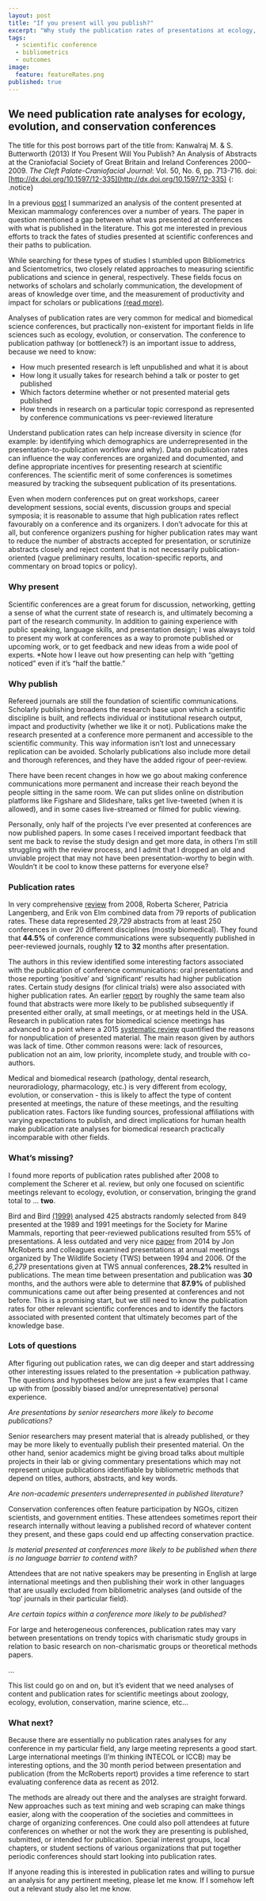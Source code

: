 ```yaml
---
layout: post
title: "If you present will you publish?"
excerpt: "Why study the publication rates of presentations at ecology, evolution, and conservation conferences."
tags: 
  - scientific conference
  - bibliometrics 
  - outcomes
image: 
  feature: featureRates.png
published: true
---
```


## We need publication rate analyses for ecology, evolution, and conservation conferences

The title for this post borrows part of the title from: Kanwalraj M. & S. Butterworth (2013) If You Present Will You Publish? An Analysis of Abstracts at the Craniofacial Society of Great Britain and Ireland Conferences 2000–2009. _The Cleft Palate-Craniofacial Journal_: Vol. 50, No. 6, pp. 713-716.
doi: [http://dx.doi.org/10.1597/12-335](http://dx.doi.org/10.1597/12-335)
{: .notice}

In a previous [post](http://luisdva.github.io/rstats/Mammalogy-Reviewed/) I summarized an analysis of the content presented at Mexican mammalogy conferences over a number of years. The paper in question mentioned a gap between what was presented at conferences with what is published in the literature. This got me interested in previous efforts to track the fates of studies presented at scientific conferences and their paths to publication.

While searching for these types of studies I stumbled upon Bibliometrics and Scientometrics, two closely related approaches to measuring scientific publications and science in general, respectively.  These fields focus on networks of scholars and scholarly communication, the development of areas of knowledge over time, and the measurement of productivity and impact for scholars or publications [(read more)](http://microsites.oii.ox.ac.uk/tidsr/kb/48/what-bibliometrics-and-scientometrics).

Analyses of publication rates are very common for medical and biomedical science conferences, but practically non-existent for important fields in life sciences such as ecology, evolution, or conservation. The conference to publication pathway (or bottleneck?) is an important issue to address, because we need to know:

* How much presented research is left unpublished and what it is about
* How long it usually takes for research behind a talk or poster to get published
* Which factors determine whether or not presented material gets published 
* How trends in research on a particular topic correspond as represented by conference communications vs peer-reviewed literature

Understand publication rates can help increase diversity in science (for example: by identifying which demographics are underrepresented in the presentation-to-publication workflow and why). Data on publication rates can influence the way conferences are organized and documented, and define appropriate incentives for presenting research at scientific conferences. The scientific merit of some conferences is sometimes measured by tracking the subsequent publication of its presentations. 

Even when modern conferences put on great workshops, career development sessions, social events, discussion groups and special symposia; it is reasonable to assume that high publication rates reflect favourably on a conference and its organizers. I don’t advocate for this at all, but conference organizers pushing for higher publication rates may want to reduce the number of abstracts accepted for presentation, or scrutinize abstracts closely and reject content that is not necessarily publication-oriented (vague preliminary results, location-specific reports, and commentary on broad topics or policy). 

### Why present

Scientific conferences are a great forum for discussion, networking, getting a sense of what the current state of research is, and ultimately becoming a part of the research community. In addition to gaining experience with public speaking, language skills, and presentation design; I was always told to present my work at conferences as a way to promote published or upcoming work, or to get feedback and new ideas from a wide pool of experts. *Note how I leave out how presenting can help with “getting noticed” even if it’s “half the battle.”

### Why publish

Refereed journals are still the foundation of scientific communications. Scholarly publishing broadens the research base upon which a scientific discipline is built, and reflects individual or institutional research output, impact and productivity (whether we like it or not). Publications make the research presented at a conference more permanent and accessible to the scientific community. This way information isn’t lost and unnecessary replication can be avoided. Scholarly publications also include more detail and thorough references, and they have the added rigour of peer-review.  

There have been recent changes in how we go about making conference communications more permanent and increase their reach beyond the people sitting in the same room. We can put slides online on distribution platforms like Figshare and Slideshare, talks get live-tweeted (when it is allowed), and in some cases live-streamed or filmed for public viewing. 

Personally, only half of the projects I’ve ever presented at conferences are now published papers. In some cases I received important feedback that sent me back to revise the study design and get more data, in others I’m still struggling with the review process, and I admit that I dropped an old and unviable project that may not have been presentation-worthy to begin with. Wouldn’t it be cool to know these patterns for everyone else? 

### Publication rates

In very comprehensive [review](http://onlinelibrary.wiley.com/doi/10.1002/14651858.MR000005.pub3/abstract) from 2008, Roberta Scherer, Patricia Langenberg, and Erik von Elm combined data from 79 reports of publication rates. These data represented _29,729_ abstracts from at least 250 conferences in over 20 different disciplines (mostly biomedical). They found that **44.5%** of conference communications were subsequently published in peer-reviewed journals, roughly **12** to **32** months after presentation.

The authors in this review identified some interesting factors associated with the publication of conference communications: oral presentations and those reporting ‘positive’ and ‘significant’ results had higher publication rates. Certain study designs (for clinical trials) were also associated with higher publication rates. An earlier [report](http://www.biomedcentral.com/1471-2288/3/12) by roughly the same team also found that abstracts were more likely to be published subsequently if presented either orally, at small meetings, or at meetings held in the USA. Research in publication rates for biomedical science meetings has advanced to a point where a 2015 [systematic review](http://dx.doi.org/10.1016/j.jclinepi.2015.01.027) quantified the reasons for nonpublication of presented material. The main reason given by authors was lack of time. Other common reasons were: lack of resources, publication not an aim, low priority, incomplete study, and trouble with co-authors.

Medical and biomedical research (pathology, dental research, neuroradiology, pharmacology, etc.) is very different from ecology, evolution, or conservation - this is likely to affect the type of content presented at meetings, the nature of these meetings, and the resulting publication rates. Factors like funding sources, professional affiliations with varying expectations to publish, and direct implications for human health make publication rate analyses for biomedical research practically incomparable with other fields. 

### What’s missing?

I found more reports of publication rates published after 2008 to complement the Scherer et al. review, but only one focused on scientific meetings relevant to ecology, evolution, or conservation, bringing the grand total to ... **two**. 

Bird and Bird [(1999)](http://link.springer.com/article/10.1007/BF02464779) analysed 425 abstracts randomly selected from 849 presented at the 1989 and 1991 meetings for the Society for Marine Mammals, reporting that peer-reviewed publications resulted from 55% of presentations. A less outdated and very nice [paper](http://onlinelibrary.wiley.com/doi/10.1002/wsb.378/abstract) from 2014 by Jon McRoberts and colleagues examined presentations at annual meetings organized by The Wildlife Society (TWS) between 1994 and 2006. Of the _6,279_ presentations given at TWS annual conferences, **28.2%** resulted in publications. The mean time between presentation and publication was **30** months, and the authors were able to determine that **87.9%** of published communications came out after being presented at conferences and not before. This is a promising start, but we still need to know the publication rates for other relevant scientific conferences and to identify the factors associated with presented content that ultimately becomes part of the knowledge base. 

### Lots of questions 

After figuring out publication rates, we can dig deeper and start addressing other interesting issues related to the presentation -> publication pathway. The questions and hypotheses below are just a few examples that I came up with from (possibly biased and/or unrepresentative) personal experience. 

_Are presentations by senior researchers more likely to become publications?_

Senior researchers may present material that is already published, or they may be more likely to eventually publish their presented material. On the other hand, senior academics might be giving broad talks about multiple projects in their lab or giving commentary presentations which may not represent unique publications identifiable by bibliometric methods that depend on titles, authors, abstracts, and key words. 

_Are non-academic presenters underrepresented in published literature?_

Conservation conferences often feature participation by NGOs, citizen scientists, and government entities.  These attendees sometimes report their research internally without leaving a published record of whatever content they present, and these gaps could end up affecting conservation practice. 

_Is material presented at conferences more likely to be published when there is no language barrier to contend with?_

Attendees that are not native speakers may be presenting in English at large international meetings and then publishing their work in other languages that are usually excluded from bibliometric analyses (and outside of the ‘top’ journals in their particular field). 

_Are certain topics within a conference more likely to be published?_

For large and heterogeneous conferences, publication rates may vary between presentations on trendy topics with charismatic study groups in relation to basic research on non-charismatic groups or theoretical methods papers. 

...

This list could go on and on, but it’s evident that we need analyses of content and publication rates for scientific meetings about zoology, ecology, evolution, conservation, marine science, etc…

### What next? 

Because there are essentially no publication rates analyses for any conference in my particular field, any large meeting represents a good start. Large international meetings (I’m thinking INTECOL or ICCB) may be interesting options, and the 30 month period between presentation and publication (from the McRoberts report) provides a time reference to start evaluating conference data as recent as 2012.  

The methods are already out there and the analyses are straight forward. New approaches such as text mining and web scraping can make things easier, along with the cooperation of the societies and committees in charge of organizing conferences. One could also poll attendees at future conferences on whether or not the work they are presenting is published, submitted, or intended for publication. Special interest groups, local chapters, or student sections of various organizations that put together periodic conferences should start looking into publication rates. 

If anyone reading this is interested in publication rates and willing to pursue an analysis for any pertinent meeting, please let me know. If I somehow left out a relevant study also let me know. 


